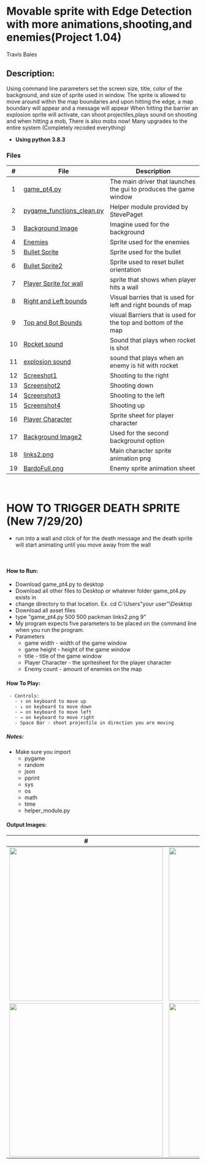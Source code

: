 # Movable sprite with Edge Detection with more animations,shooting,and enemies(Project 1.04)
Travis Bales

## Description:
Using command line parameters set the screen size, title, color of the background, and size of sprite used in window.
The sprite is allowed to move around within the map boundaries and upon hitting the edge, a map boundary will appear and a message will appear
When hitting the barrier an explosion sprite will activate, can shoot projectiles,plays sound on shooting and when hitting a mob, There is also mobs now! Many upgrades to
the entire system (Completely recoded everything)
<br>
- **Using python 3.8.3**

### Files

|   #   | File            | Description                                        |
| :---: | --------------- | -------------------------------------------------- |
|1| [game_pt4.py](https://github.com/travisbales2304/4443-2D-PyGame-Bales/blob/master/Assignments/P1.04/game_pt4.py) |The main driver that launches the gui to produces the game window|
|2|[pygame_functions_clean.py](https://github.com/travisbales2304/4443-2D-PyGame-Bales/blob/master/Assignments/P1.04/pygame_functions_clean.py)|Helper module provided by StevePaget |
|3|[Background Image](https://github.com/travisbales2304/4443-2D-PyGame-Bales/blob/master/Assignments/P1.04/Background.jpg)|Imagine used for the background|
|4|[Enemies](https://github.com/travisbales2304/4443-2D-PyGame-Bales/blob/master/Assignments/P1.04/BardoFull.png)|Sprite used for the enemies|
|5|[Bullet Sprite](https://github.com/travisbales2304/4443-2D-PyGame-Bales/blob/master/Assignments/P1.04/Bullet.png)|Sprite used for the bullet|
|6|[Bullet Sprite2](https://github.com/travisbales2304/4443-2D-PyGame-Bales/blob/master/Assignments/P1.04/Bullet2.png)|Sprite used to reset bullet orientation|
|7|[Player Sprite for wall](https://github.com/travisbales2304/4443-2D-PyGame-Bales/blob/master/Assignments/P1.04/LinkWall.png)|sprite that shows when player hits a wall|
|8|[Right and Left bounds](https://github.com/travisbales2304/4443-2D-PyGame-Bales/blob/master/Assignments/P1.04/RightLeftBarrier.png)|Visual barries that is used for left and right bounds of map|
|9|[Top and Bot Bounds](https://github.com/travisbales2304/4443-2D-PyGame-Bales/blob/master/Assignments/P1.04/TopBotBarrier.png)|visual Barriers that is used for the top and bottom of the map|
|10|[Rocket sound](https://github.com/travisbales2304/4443-2D-PyGame-Bales/blob/master/Assignments/P1.04/RockShot.wav)|Sound that plays when rocket is shot|
|11|[explosion sound](https://github.com/travisbales2304/4443-2D-PyGame-Bales/blob/master/Assignments/P1.04/Splosion.wav)|sound that plays when an enemy is hit with rocket|
|12|[Screeshot1](https://github.com/travisbales2304/4443-2D-PyGame-Bales/blob/master/Assignments/P1.04/shot1.png)|Shooting to the right |
|13|[Screenshot2](https://github.com/travisbales2304/4443-2D-PyGame-Bales/blob/master/Assignments/P1.04/shot2.png)|Shooting down|
|14|[Screenshot3](https://github.com/travisbales2304/4443-2D-PyGame-Bales/blob/master/Assignments/P1.04/shot3.png)|Shooting to the left|
|15|[Screenshot4](https://github.com/travisbales2304/4443-2D-PyGame-Bales/blob/master/Assignments/P1.04/shot4.png)|Shooting up|
|16|[Player Character](https://github.com/travisbales2304/4443-2D-PyGame-Bales/blob/master/Assignments/P1.04/links2.png)|Sprite sheet for player character|
|17|[Background Image2](https://github.com/travisbales2304/4443-2D-PyGame-Bales/blob/master/Assignments/P1.04/bg.png)|Used for the second background option|
|18|[links2.png](https://github.com/travisbales2304/4443-2D-PyGame-Bales/blob/master/Assignments/P1.04/links2.png)|Main character sprite animation png|
|19|[BardoFull.png](https://github.com/travisbales2304/4443-2D-PyGame-Bales/blob/master/Assignments/P1.04/BardoFull.png)|Enemy sprite animation sheet|
<br>

# HOW TO TRIGGER DEATH SPRITE (New 7/29/20)
  - run into a wall and click of for the death message and the death sprite will start animating until you move away from the wall
<br>

#### How to Run:
  - Download game_pt4.py to desktop
  - Download all other files to Desktop or whatever folder game_pt4.py exists in
  - change directory to that location. Ex. cd C:\Users\"your user"\Desktop
  - Download all asset files
  - type "game_pt4.py 500 500 packman links2.png 9"
  - My program expects five parameters to be placed on the command line when you run the program.
  - Parameters
    - game width - width of the game window
    - game height - height of the game window
    - title - title of the game window
    - Player Character - the spritesheet for the player character
    - Enemy count - amount of enemies on the map
 #### How To Play:
     - Controls:
       - ↑ on keyboard to move up
       - ↓ on keyboard to move down
       - ← on keyboard to move left
       - → on keyboard to move right
       - Space Bar - shoot projectile in direction you are moving
  
##### Notes:
  - Make sure you import
    - pygame
    - random
    - json
    - pprint
    - sys
    - os
    - math
    - time
    - helper_module.py
    
   #### Output Images:
   |#|#|
   |:--:|---|
   |<img src="shot1.png" width="400">|<img src="shot2.png" width="400">|
   |<img src="shot3.png" width="400">|<img src="shot4.png" width="400">|
 

